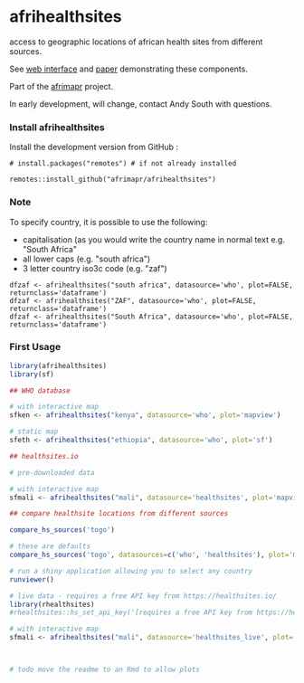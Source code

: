 # afrihealthsites
access to geographic locations of african health sites from different sources.

See [web interface](https://andysouth.shinyapps.io/healthsites_viewer/) and [paper](https://wellcomeopenresearch.org/articles/5-157) demonstrating these components.

Part of the [afrimapr](https://afrimapr.github.io/afrimapr.website/) project.

In early development, will change, contact Andy South with questions.


### Install afrihealthsites

Install the development version from GitHub :

    # install.packages("remotes") # if not already installed
    
    remotes::install_github("afrimapr/afrihealthsites")
    
### Note

To specify country, it is possible to use the following:

- capitalisation (as you would write the country name in normal text e.g. "South Africa"
- all lower caps (e.g. "south africa")
- 3 letter country iso3c code (e.g. "zaf")

```
dfzaf <- afrihealthsites("south africa", datasource='who', plot=FALSE, returnclass='dataframe')
dfzaf <- afrihealthsites("ZAF", datasource='who', plot=FALSE, returnclass='dataframe')
dfzaf <- afrihealthsites("South Africa", datasource='who', plot=FALSE, returnclass='dataframe')

```

### First Usage

``` r
library(afrihealthsites)
library(sf)

## WHO database 

# with interactive map
sfken <- afrihealthsites("kenya", datasource='who', plot='mapview')

# static map
sfeth <- afrihealthsites("ethiopia", datasource='who', plot='sf')

## healthsites.io

# pre-downloaded data

# with interactive map
sfmali <- afrihealthsites("mali", datasource='healthsites', plot='mapview')

## compare healthsite locations from different sources

compare_hs_sources('togo')

# these are defaults
compare_hs_sources('togo', datasources=c('who', 'healthsites'), plot='mapview'))

# run a shiny application allowing you to select any country
runviewer()

# live data - requires a free API key from https://healthsites.io/
library(rhealthsites)
#rhealthsites::hs_set_api_key('[requires a free API key from https://healthsites.io/]')

# with interactive map
sfmali <- afrihealthsites("mali", datasource='healthsites_live', plot='mapview')



# todo move the readme to an Rmd to allow plots

```
